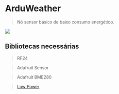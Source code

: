 # ArduWeather
> Nó sensor básico de baixo consumo energético.



![](header.png)

## Bibliotecas necessárias

> RF24

> Adafruit Sensor

> Adafruit BME280

> [Low Power](https://github.com/rocketscream/Low-Power)

